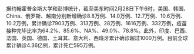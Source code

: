 据约翰霍普金斯大学和彭博统计，截至美东时间2月28日下午6时，美国、韩国、China、俄罗斯、越南分别新增确诊8.8万例、14.0万例、12.7万例、10.6万例、10.2万例，累计确诊7903万例、313万例、28万例、1616万例、332万例，疫苗接种完毕比率为64.2%、85.6%、NA%、49.0%、78.8%。此外，印度、巴西、法国、英国、德国、土耳其、意大利、西班牙累计确诊超过1000万例。目前全球累计确诊4.36亿例，累计死亡595万例。